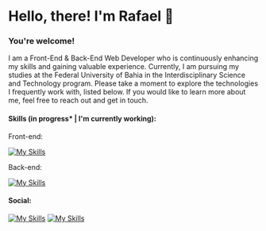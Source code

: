 # Hello, there! I'm Rafael :wave:

### You're welcome!

I am a Front-End & Back-End Web Developer who is continuously enhancing my skills and gaining valuable experience. Currently, I am pursuing my studies at the Federal University of Bahia in the Interdisciplinary Science and Technology program. Please take a moment to explore the technologies I frequently work with, listed below. If you would like to learn more about me, feel free to reach out and get in touch.

#### Skills (in progress* | I'm currently working):

Front-end:

[![My Skills](https://skillicons.dev/icons?i=html,css,js,react,angular,vue)](https://skillicons.dev)

Back-end:

[![My Skills](https://skillicons.dev/icons?i=js,ts,nodejs,express,java,spring,mongodb,py,django,flask,mysql,postgres)](https://skillicons.dev)

#### Social:

[![My Skills](https://skillicons.dev/icons?i=linkedin)](https://www.linkedin.com/in/rafaelcerqueiraf/) [![My Skills](https://skillicons.dev/icons?i=devto)](https://dev.to/rafaelcerqueira)

<!--
**rafaelcerqueira/rafaelcerqueira** is a ✨ _special_ ✨ repository because its `README.md` (this file) appears on your GitHub profile.

Here are some ideas to get you started:

- 🔭 I’m currently working on ...
- 🌱 I’m currently learning ...
- 👯 I’m looking to collaborate on ...
- 🤔 I’m looking for help with ...
- 💬 Ask me about ...
- 📫 How to reach me: ...
- 😄 Pronouns: ...
- ⚡ Fun fact: ...
-->
